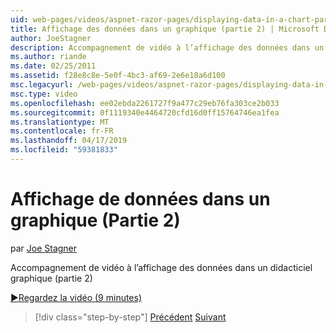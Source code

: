 ```yaml
---
uid: web-pages/videos/aspnet-razor-pages/displaying-data-in-a-chart-part-2
title: Affichage des données dans un graphique (partie 2) | Microsoft Docs
author: JoeStagner
description: Accompagnement de vidéo à l’affichage des données dans un didacticiel graphique (partie 2)
ms.author: riande
ms.date: 02/25/2011
ms.assetid: f28e8c8e-5e0f-4bc3-af69-2e6e18a6d100
msc.legacyurl: /web-pages/videos/aspnet-razor-pages/displaying-data-in-a-chart-part-2
msc.type: video
ms.openlocfilehash: ee02ebda2261727f9a477c29eb76fa303ce2b033
ms.sourcegitcommit: 0f1119340e4464720cfd16d0ff15764746ea1fea
ms.translationtype: MT
ms.contentlocale: fr-FR
ms.lasthandoff: 04/17/2019
ms.locfileid: "59381833"
---
```

# <a name="displaying-data-in-a-chart-part-2"></a>Affichage de données dans un graphique (Partie 2)

par [Joe Stagner](https://github.com/JoeStagner)

Accompagnement de vidéo à l’affichage des données dans un didacticiel graphique (partie 2)

[&#9654;Regardez la vidéo (9 minutes)](https://channel9.msdn.com/Blogs/ASP-NET-Site-Videos/displaying-data-in-a-chart-part-2)

> [!div class="step-by-step"]
> [Précédent](displaying-data-in-a-chart-part-1.md)
> [Suivant](working-with-files.md)
